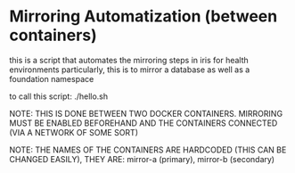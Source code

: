 # Mirroring Automatization (between containers)

this is a script that automates the mirroring steps in iris for health environments
particularly, this is to mirror a database as well as a foundation namespace

to call this script: ./hello.sh <directory of primary database> <name of database to mirror> <directory of secondary database> <foundation namespace name>

NOTE: THIS IS DONE BETWEEN TWO DOCKER CONTAINERS. MIRRORING MUST BE ENABLED BEFOREHAND AND THE CONTAINERS CONNECTED (VIA A NETWORK OF SOME SORT)

NOTE: THE NAMES OF THE CONTAINERS ARE HARDCODED (THIS CAN BE CHANGED EASILY), THEY ARE: mirror-a (primary), mirror-b (secondary)

